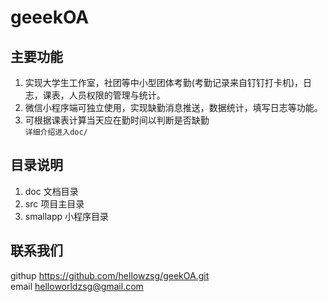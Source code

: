 # geeekOA
## 主要功能
1. 实现大学生工作室，社团等中小型团体考勤(考勤记录来自钉钉打卡机)，日志，课表，人员权限的管理与统计。  
2. 微信小程序端可独立使用，实现缺勤消息推送，数据统计，填写日志等功能。  
3. 可根据课表计算当天应在勤时间以判断是否缺勤  
`详细介绍进入doc/`
## 目录说明
1. doc  文档目录  
2. src  项目主目录  
3. smallapp 小程序目录
## 联系我们
githup https://github.com/hellowzsg/geekOA.git  
email helloworldzsg@gmail.com
